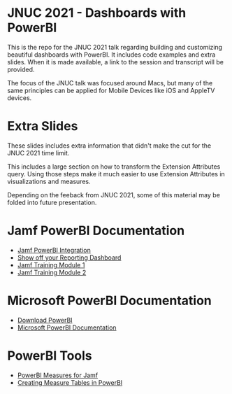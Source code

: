 # JNUC 2021 - Dashboards with PowerBI
 
 This is the repo for the JNUC 2021 talk regarding building and customizing beautiful dashboards with PowerBI. It includes code examples and extra slides. When it is made available, a link to the session and transcript will be provided.

 The focus of the JNUC talk was focused around Macs, but many of the same principles can be applied for Mobile Devices like iOS and AppleTV devices.

# Extra Slides
These slides includes extra information that didn't make the cut for the JNUC 2021 time limit. 

This includes a large section on how to transform the Extension Attributes query. Using those steps make it much easier to use Extension Attributes in visualizations and measures.

Depending on the feeback from JNUC 2021, some of this material may be folded into future presentation.

# Jamf PowerBI Documentation
- [Jamf PowerBI Integration](https://marketplace.jamf.com/details/power-bi/jamf.com/support/)
- [Show off your Reporting Dashboard](https://www.jamf.com/jamf-nation/discussions/35614/show-off-your-reporting-dashboard)
- [Jamf Training Module 1](https://www.youtube.com/watch?v=PBsP84G-vtg&list=PLlxHm_Px-Ie2qKoYo3pGxi8F6WSjNeG87&index=10)
- [Jamf Training Module 2](https://www.youtube.com/watch?v=PD5wTxHKCu8&list=PLlxHm_Px-Ie2qKoYo3pGxi8F6WSjNeG87&index=10)

# Microsoft PowerBI Documentation
- [Download PowerBI](https://www.microsoft.com/en-us/p/power-bi-desktop/9ntxr16hnw1t?activetab=pivot:overviewtab)
- [Microsoft PowerBI Documentation](https://powerbi.microsoft.com/en-us/desktop/)

# PowerBI Tools
- [PowerBI Measures for Jamf](https://www.slingpine.com/page/5/)
- [Creating Measure Tables in PowerBI](https://www.biinsight.com/define-measure-table-power-bi-desktop/)
